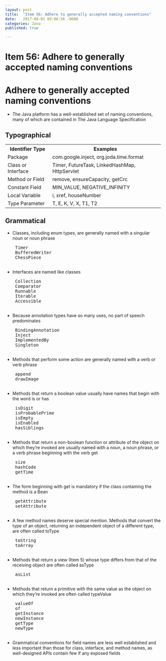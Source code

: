 ```yaml
---
layout: post
title:  "Item 56: Adhere to generally accepted naming conventions"
date:   2017-08-01 09:06:56 -0600
categories: Java
published: true

---
```

# Item 56:  Adhere to generally accepted naming conventions


# Adhere to generally accepted naming conventions

* The Java platform has a well-established set of naming conventions, many of which are contained in The Java Language Specification  

## Typographical

<table id="markdown-table">
   <tr>
      <th>Identifier Type</th>
      <th>Examples</th>
   </tr>
   <tr>
      <td>Package</td>
      <td>com.google.inject, org.joda.time.format</td>
   </tr>
   <tr>
      <td>Class or Interface</td>
      <td>Timer, FutureTask, LinkedHashMap, HttpServlet</td>
   </tr>
   <tr>
      <td>Method or Field</td>
      <td>remove, ensureCapacity, getCrc</td>
   </tr>
   <tr>
      <td>Constant Field</td>
      <td>MIN_VALUE, NEGATIVE_INFINITY</td>
   </tr>
   <tr>
      <td>Local Variable</td>
      <td>i, xref, houseNumber</td>
   </tr>
   <tr>
      <td>Type Parameter</td>
      <td>T, E, K, V, X, T1, T2</td>
   </tr>
</table>

## Grammatical
* Classes, including enum types, are generally named with a singular noun or noun phrase
   <pre class="prettyprint">
   Timer
   BufferedWriter
   ChessPiece
   </pre>

* Interfaces are named like classes
   <pre class="prettyprint">
   Collection
   Comparator
   Runnable
   Iterable
   Accessible
   </pre>

* Because annotation types have so many uses, no part of speech predominates
   <pre class="prettyprint">
   BindingAnnotation
   Inject
   ImplementedBy
   Singleton
   </pre>

* Methods that perform some action are generally named with a verb or verb phrase
   <pre class="prettyprint">
   append
   drawImage
   </pre>

* Methods that return a boolean value usually have names that begin with the word is or has
   <pre class="prettyprint">
   isDigit
   isProbablePrime
   isEmpty
   isEnabled
   hasSiblings
   </pre>

* Methods that return a non-boolean function or attribute of the object on which they’re invoked are usually named with a noun, a noun phrase, or a verb phrase beginning with the verb get
   <pre class="prettyprint">
   size
   hashCode
   getTime
   </pre>

* The form beginning with get is mandatory if the class containing the method is a Bean
   <pre class="prettyprint">
   getAttribute
   setAttribute
   </pre>

* A few method names deserve special mention. Methods that convert the type of an object, returning an independent object of a different type, are often called toType
   <pre class="prettyprint">
   toString
   toArray
   </pre>

* Methods that return a view (Item 5) whose type differs from that of the receiving object are often called asType
   <pre class="prettyprint">
   asList
   </pre>

* Methods that return a primitive with the same value as the object on which they’re invoked are often called typeValue
   <pre class="prettyprint">
   valueOf
   of
   getInstance
   newInstance
   getType
   newType
   </pre>

* Grammatical conventions for field names are less well established and less important than those for class, interface, and method names, as well-designed APIs contain few if any exposed fields

